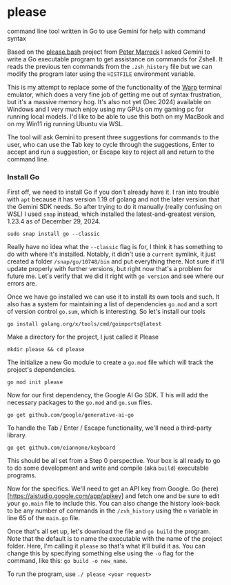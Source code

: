 # please
command line tool written in Go to use Gemini for help with command syntax

Based on the [please.bash](https://github.com/pmarreck/dotfiles/blob/master/bin/functions/please.bash) project from [Peter Marreck](https://github.com/pmarreck) I asked Gemini to write a Go executable program to get assistance on commands for Zshell. It reads the previous ten commands from the `.zsh_history` file but we can modify the program later using the `HISTFILE` environment variable. 

This is my attempt to replace some of the functionality of the [Warp](warp.dev) terminal emulator, which does a very fine job of getting me out of syntax frustration, but it's a massive memory hog. It's also not yet (Dec 2024) available on Windows and I very much enjoy using my GPUs on my gaming pc for running local models. I'd like to be able to use this both on my MacBook and on my Win11 rig running Ubuntu via WSL.

The tool will ask Gemini to present three suggestions for commands to the user, who can use the Tab key to cycle through the suggestions, Enter to accept and run a suggestion, or Escape key to reject all and return to the command line.

### Install Go
First off, we need to install Go if you don't already have it. I ran into trouble with `apt` because it has version 1.19 of golang and not the later version that the Gemini SDK needs. So after trying to do it manually (really confusing on WSL) I used `snap` instead, which installed the latest-and-greatest version, 1.23.4 as of December 29, 2024.

`sudo snap install go --classic`

Really have no idea what the `--classic` flag is for, I think it has something to do with where it's installed. Notably, it didn't use a `current` symlink, it just created a folder `/snap/go/10748/bin` and put everything there. Not sure if it'll update properly with further versions, but right now that's a problem for future me. Let's verify that we did it right with `go version` and see where our errors are.

Once we have go installed we can use it to install its own tools and such. It also has a system for maintaining a list of dependencies `go.mod` and a sort of version control `go.sum`, which is interesting. So let's install our tools

`go install golang.org/x/tools/cmd/goimports@latest`

Make a directory for the project, I just called it Please

`mkdir please && cd please`

The initialize a new Go module to create a `go.mod` file which will track the project's dependencies.

`go mod init please`

Now for our first dependency, the Google AI Go SDK. T his will add the necessary packages to the `go.mod` and `go.sum` files.

`go get github.com/google/generative-ai-go`

To handle the Tab / Enter / Escape functionality, we'll need a third-party library.

`go get github.com/eiannone/keyboard`

This should be all set from a Step 0 perspective. Your box is all ready to go to do some development and write and compile (aka `build`) executable programs.

Now for the specifics. We'll need to get an API key from Google. Go (here)[https://aistudio.google.com/app/apikey] and fetch one and be sure to edit your `go.main` file to include this. You can also change the history look-back to be any number of commands in the `/zsh_history` using the `n` variable in line 65 of the `main.go` file.

Once that's all set up, let's download the file and `go build` the program. Note that the default is to name the executable with the name of the project folder. Here, I'm calling it `please` so that's what it'll build it as. You can change this by specifying something else using the `-o` flag for the command, like this: `go build -o new_name`.

To run the program, use `./ please <your request>`
